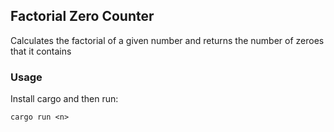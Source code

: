 ## Factorial Zero Counter
Calculates the factorial of a given number and returns the number of zeroes that it contains

### Usage
Install cargo and then run:
```
cargo run <n>
```
